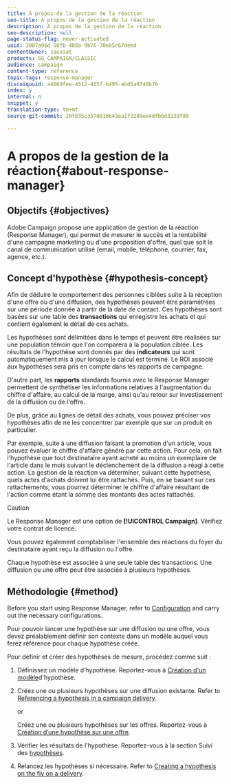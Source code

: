 ```yaml
---
title: A propos de la gestion de la réaction
seo-title: A propos de la gestion de la réaction
description: A propos de la gestion de la réaction
seo-description: null
page-status-flag: never-activated
uuid: 3087a96d-50fb-488a-9b76-70eb5c67deed
contentOwner: sauviat
products: SG_CAMPAIGN/CLASSIC
audience: campaign
content-type: reference
topic-tags: response-manager
discoiquuid: a4669fee-4512-455f-b495-ebd5a0746b76
index: y
internal: n
snippet: y
translation-type: tm+mt
source-git-commit: 20f835c357d016643ea1f3209ee4dfb6d3239f90

---
```



# A propos de la gestion de la réaction{#about-response-manager}

## Objectifs {#objectives}

Adobe Campaign propose une application de gestion de la réaction (Response Manager), qui permet de mesurer le succès et la rentabilité d&#39;une campagne marketing ou d&#39;une proposition d&#39;offre, quel que soit le canal de communication utilisé (email, mobile, téléphone, courrier, fax, agence, etc.).

## Concept d&#39;hypothèse {#hypothesis-concept}

Afin de déduire le comportement des personnes ciblées suite à la réception d&#39;une offre ou d&#39;une diffusion, des hypothèses peuvent être paramétrées sur une période donnée à partir de la date de contact. Ces hypothèses sont basées sur une table des **transactions** qui enregistre les achats et qui contient également le détail de ces achats.

Les hypothèses sont délimitées dans le temps et peuvent être réalisées sur une population témoin que l&#39;on comparera à la population ciblée. Les résultats de l&#39;hypothèse sont donnés par des **indicateurs** qui sont automatiquement mis à jour lorsque le calcul est terminé. Le ROI associé aux hypothèses sera pris en compte dans les rapports de campagne.

D&#39;autre part, les **rapports** standards fournis avec le Response Manager permettent de synthétiser les informations relatives à l&#39;augmentation du chiffre d&#39;affaire, au calcul de la marge, ainsi qu&#39;au retour sur investissement de la diffusion ou de l&#39;offre.

De plus, grâce au lignes de détail des achats, vous pouvez préciser vos hypothèses afin de ne les concentrer par exemple que sur un produit en particulier.

Par exemple, suite à une diffusion faisant la promotion d&#39;un article, vous pouvez évaluer le chiffre d&#39;affaire généré par cette action. Pour cela, on fait l&#39;hypothèse que tout destinataire ayant acheté au moins un exemplaire de l&#39;article dans le mois suivant le déclenchement de la diffusion a réagi à cette action. La gestion de la réaction va déterminer, suivant cette hypothèse, quels actes d&#39;achats doivent lui être rattachés. Puis, en se basant sur ces rattachements, vous pourrez déterminer le chiffre d&#39;affaire résultant de l&#39;action comme étant la somme des montants des actes rattachés.

>[!CAUTION]
>
>Le Response Manager est une option de **[!UICONTROL Campaign]**. Vérifiez votre contrat de licence.

Vous pouvez également comptabiliser l&#39;ensemble des réactions du foyer du destinataire ayant reçu la diffusion ou l&#39;offre.

Chaque hypothèse est associée à une seule table des transactions. Une diffusion ou une offre peut être associée à plusieurs hypothèses.

## Méthodologie {#method}

Before you start using Response Manager, refer to [Configuration](../../campaign/using/configuration.md) and carry out the necessary configurations.

Pour pouvoir lancer une hypothèse sur une diffusion ou une offre, vous devez préalablement définir son contexte dans un modèle auquel vous ferez référence pour chaque hypothèse créée.

Pour définir et créer des hypothèses de mesure, procédez comme suit :

1. Définissez un modèle d’hypothèse. Reportez-vous à [Création d&#39;un modèle](../../campaign/using/hypothesis-templates.md#creating-a-hypothesis-model)d&#39;hypothèse.
1. Créez une ou plusieurs hypothèses sur une diffusion existante. Refer to [Referencing a hypothesis in a campaign delivery](../../campaign/using/creating-hypotheses.md#referencing-a-hypothesis-in-a-campaign-delivery).

   or

   Créez une ou plusieurs hypothèses sur les offres. Reportez-vous à [Création d’une hypothèse sur une offre](../../campaign/using/creating-hypotheses.md#creating-a-hypothesis-on-an-offer).

1. Vérifier les résultats de l&#39;hypothèse. Reportez-vous à la section Suivi des [hypothèses](../../campaign/using/hypothesis-tracking.md).
1. Relancez les hypothèses si nécessaire. Refer to [Creating a hypothesis on the fly on a delivery](../../campaign/using/creating-hypotheses.md#creating-a-hypothesis-on-the-fly-on-a-delivery).


